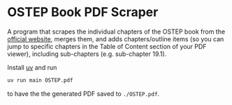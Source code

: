 # OSTEP Book PDF Scraper

A program that scrapes the individual chapters of the OSTEP book from the [official website](https://pages.cs.wisc.edu/~remzi/OSTEP/), merges them, and adds chapters/outline items (so you can jump to specific chapters in the Table of Content section of your PDF viewer), including sub-chapters (e.g. sub-chapter 19.1).

Install [uv](https://docs.astral.sh/uv/) and run
```sh
uv run main OSTEP.pdf
```
to have the the generated PDF saved to `./OSTEP.pdf`.
